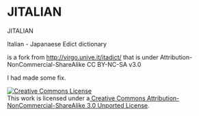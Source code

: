 JITALIAN
========

JITALIAN


Italian - Japanaese Edict dictionary



is a fork from http://virgo.unive.it/itadict/ that is under Attribution-NonCommercial-ShareAlike CC BY-NC-SA v3.0


I had made some fix.

<a href="http://creativecommons.org/licenses/by-nc-sa/3.0/">![Creative Commons License](http://i.creativecommons.org/l/by-nc-sa/3.0/80x15.png)</a>  
This work is licensed under a<a href="http://creativecommons.org/licenses/by-nc-sa/3.0/"> Creative Commons Attribution-NonCommercial-ShareAlike 3.0 Unported License</a>.
